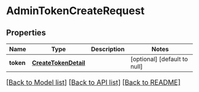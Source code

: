 # AdminTokenCreateRequest

## Properties
Name | Type | Description | Notes
------------ | ------------- | ------------- | -------------
**token** | [**CreateTokenDetail**](CreateTokenDetail.md) |  | [optional] [default to null]

[[Back to Model list]](../README.md#documentation-for-models) [[Back to API list]](../README.md#documentation-for-api-endpoints) [[Back to README]](../README.md)

<style>
     p, ul, ol, li { font-size: 18px !important;}
</style>


